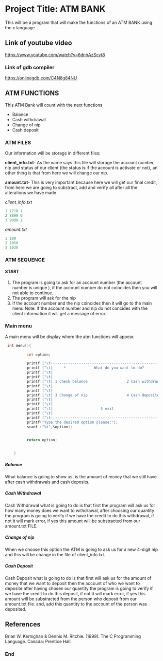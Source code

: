 # Project Title: ATM BANK
This will be a program that will make the functions of an ATM BANK using 
the c language 

## Link of youtube video
https://www.youtube.com/watch?v=6dnhAzScyt8

### Link of gdb compiler
https://onlinegdb.com/C4N8g84NU

## ATM FUNCTIONS
This ATM Bank will count with the next functions
- Balance
- Cash withdrawal
- Change of nip
- Cash deposit

### ATM FILES 
Our information will be storage in different files:

**client_info.txt**- As the name says this file will storage the account number, nip and status of our client (the status is if the account is activate or not), an other thing is that from here we will change our nip.

**amount.txt**- This is very important because here we will get our final credit, from here we are going to substract, add and verify all after all the alterations we have made.


*client_info.txt*
```c
1 7718 1
2 8899 0
3 9090 1
```
*amount.txt*
```c
1 100
2 1050
3 1030
```


### ATM SEQUENCE
#### START
1. The program is going to ask for an account number (the account number is unique ), if the account number do not coincides then you will not able to continue.
1. The program will ask for the nip 
1. If the account number and the nip coincides then it will go to the main menu
Note: If the account number and nip do not concides with the client information it will get a message of error.

### Main menu 
A main menu will be display where the atm functions will appear.
```c
 int menu(){
        
          int option;

          printf ("\t--------------------------------------------------------------\n");
          printf ("\t|     *             What do you want to do?         *         |\n"); 
          printf ("\t|                                                             |\n");
          printf ("\t|                                                             |\n");
          printf ("\t| 1 Check balance                  2 Cash withdrawal          |\n");
          printf ("\t|                                                             |\n");
          printf ("\t|                                                             |\n");
          printf ("\t| 3 Change of nip                  4 Cash deposite            |\n");
          printf ("\t|                                                             |\n");
          printf ("\t|                                                             |\n");
          printf ("\t|                      5 exit                                 |\n");
          printf ("\t|                                                             |\n");
          printf ("\t--------------------------------------------------------------\n");
          printf("Type the desired option please:"); 
          scanf ("%i",&option);
          

          return option;

    
    }
```

##### Balance 
What balance is going to show us, is the amount of money that we still have after cash withdrawals and cash deposits.

##### Cash Withdrawal
Cash Withdrawal what is going to do is that first the program will ask us for how many money does we want to withdrawal, after choosing our quantity the program is going to verify if we have the credit to do this withdrawal, if not it will mark error, if yes this amount will be substracted from our amount.txt FILE.

##### Change of nip
When we choose this option the ATM is going to ask us for  a new 4-digit nip and this will be change in the file of client_info.txt.

##### Cash Deposit
Cash Deposit what is going to do is that first will ask us for the amount of money that we want to deposit then the account of who we want to deposite after having chosen our quantity the program is going to verify if we have the credit to do this deposit, if not it will mark error, if yes this amount will be substracted from the person who deposit from our amount.txt file. and, add this quantity to the account of the person was deposited.

## References
Brian W. Kernighan & Dennis M. Ritchie. (1998). The C Programming Language. Canada: Prentice Hall.

### End
